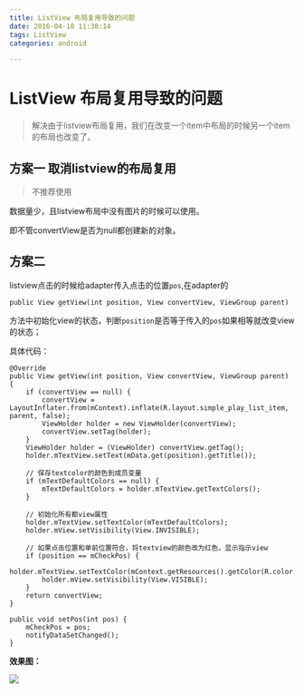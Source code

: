 ```yaml
---
title: ListView 布局复用导致的问题
date: 2016-04-10 11:38:14
tags: ListView
categories: android

---
```


# ListView 布局复用导致的问题
>解决由于listview布局复用，我们在改变一个item中布局的时候另一个item的布局也改变了。

## 方案一 取消listview的布局复用
>不推荐使用

数据量少，且listview布局中没有图片的时候可以使用。

即不管convertView是否为null都创建新的对象。

<!--more-->

## 方案二 

listview点击的时候给adapter传入点击的位置`pos`,在adapter的

	public View getView(int position, View convertView, ViewGroup parent)

方法中初始化view的状态，判断`position`是否等于传入的`pos`如果相等就改变view的状态；

具体代码：

    @Override
    public View getView(int position, View convertView, ViewGroup parent) {
        if (convertView == null) {
            convertView = LayoutInflater.from(mContext).inflate(R.layout.simple_play_list_item, parent, false);
            ViewHolder holder = new ViewHolder(convertView);
            convertView.setTag(holder);
        }
        ViewHolder holder = (ViewHolder) convertView.getTag();
        holder.mTextView.setText(mData.get(position).getTitle());

		// 保存textcolor的颜色到成员变量
        if (mTextDefaultColors == null) {
            mTextDefaultColors = holder.mTextView.getTextColors();
        }

		// 初始化所有都view属性
        holder.mTextView.setTextColor(mTextDefaultColors);
        holder.mView.setVisibility(View.INVISIBLE);

		// 如果点击位置和单前位置符合，将textview的颜色改为红色，显示指示view
        if (position == mCheckPos) {
            holder.mTextView.setTextColor(mContext.getResources().getColor(R.color.red));
            holder.mView.setVisibility(View.VISIBLE);
        }
        return convertView;
    }

    public void setPos(int pos) {
        mCheckPos = pos;
        notifyDataSetChanged();
    }

**效果图：**

![](http://i.imgur.com/i62wPiw.png)